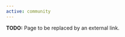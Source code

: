 ```yaml
---
active: community
---
```


<div class="alert alert-danger" role="alert">
  <b>TODO:</b> Page to be replaced by an external link.
</div>
